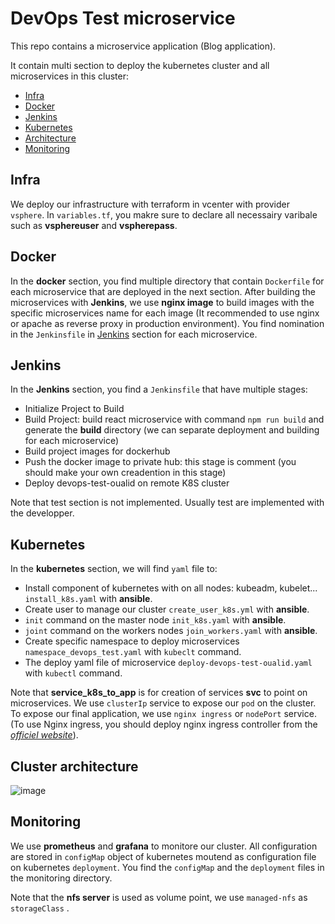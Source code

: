 # DevOps Test microservice

This repo contains a microservice application (Blog application).

It contain multi section to deploy the kubernetes cluster and all microservices in this cluster:

- [Infra](#Infra)
- [Docker](#Docker)
- [Jenkins](#Jenkins)
- [Kubernetes](#Kubernetes)
- [Architecture](#Architecture)
- [Monitoring](#Monitoring)

## Infra

We deploy our infrastructure with terraform in vcenter with provider ``vsphere``. In ``variables.tf``, you makre sure to declare all necessairy varibale such as **vsphereuser** and **vspherepass**.

## Docker

In the **docker** section, you find multiple directory that contain ``Dockerfile`` for each microservice that are deployed in the next section. After building the microservices with **Jenkins**, we use **nginx image** to build images with the specific microservices name for each image (It recommended to use nginx or apache as reverse proxy in production environment). You find nomination in the ``Jenkinsfile`` in [Jenkins](#Jenkins) section for each microservice.

## Jenkins

In the **Jenkins** section, you find a ``Jenkinsfile`` that have multiple stages: 

- Initialize Project to Build
- Build Project: build react microservice with command ``npm run build`` and generate the **build** directory (we can separate deployment and building for each microservice)
- Build project images for dockerhub
- Push the docker image to private hub: this stage is comment (you should make your own creadention in this stage)
- Deploy devops-test-oualid on remote K8S cluster

Note that test section is not implemented. Usually test are implemented with the developper.

## Kubernetes

In the **kubernetes** section, we will find ``yaml`` file to:

- Install component of kubernetes with on all nodes: kubeadm, kubelet... ``install_k8s.yaml`` with **ansible**.
- Create user  to manage our cluster ``create_user_k8s.yml`` with **ansible**.
- ``init`` command on the master node ``init_k8s.yaml`` with **ansible**.
- ``joint`` command on the workers nodes ``join_workers.yaml`` with **ansible**.
- Create specific namespace to deploy microservices ``namespace_devops_test.yaml`` with ``kubeclt`` command.
- The deploy yaml file of microservice ``deploy-devops-test-oualid.yaml`` with ``kubectl`` command.

Note that **service_k8s_to_app** is for creation of services **svc** to point on microservices. We use ``clusterIp`` service to expose our ``pod`` on the cluster.
To expose our final application, we use ``nginx ingress`` or ``nodePort`` service. (To use Nginx ingress, you should deploy nginx ingress controller from the *[officiel website](https://docs.nginx.com/nginx-ingress-controller/installation/installation-with-manifests)*).

## Cluster architecture
![image](https://user-images.githubusercontent.com/65124955/227773329-67af1834-89d8-43c0-8970-c77fc430facc.png)

## Monitoring

We use **prometheus** and **grafana**  to monitore our cluster. All configuration are stored in ``configMap`` object of kubernetes moutend as configuration file on kubernetes ``deployment``. You find the ``configMap`` and the ``deployment`` files in the monitoring directory.


Note that the **nfs server** is used as volume point, we use ``managed-nfs`` as ``storageClass`` .
